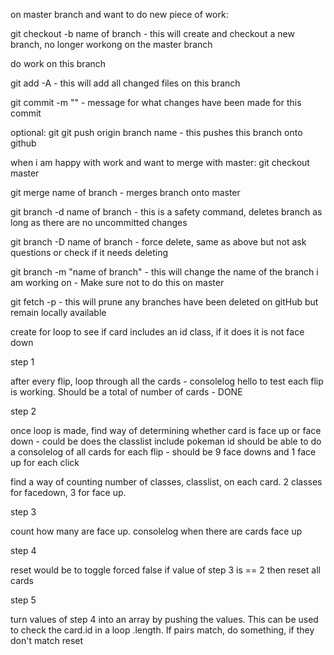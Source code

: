 on master branch and want to do new piece of work:

git checkout -b name of branch - this will create and checkout a new branch, no longer workong on the master branch

do work on this branch

git add -A - this will add all changed files on this branch

git commit -m "" - message for what changes have been made for this commit

optional: git git push origin branch name - this pushes this branch onto github

when i am happy with work and want to merge with master: git checkout master

git merge name of branch - merges branch onto master



git branch -d name of branch - this is a safety command, deletes branch as long as there are no uncommitted changes

git branch -D name of branch - force delete, same as above but not ask questions or check if it needs deleting


git branch -m "name of branch" - this will change the name of the branch i am working on - Make sure not to do this on master

git fetch -p - this will prune any branches have been deleted on gitHub but remain locally available



create for loop to see if card includes an id class, if it does it is not face down

step 1

after every flip, loop through all the cards - consolelog hello to test each flip is working. Should be a total of number of cards - DONE

step 2

once loop is made, find way of determining whether card is face up or face down - could be does the classlist include pokeman id
should be able to do a consolelog of all cards for each flip - should be 9 face downs and 1 face up for each click

find a way of counting number of classes, classlist, on each card. 2 classes for facedown, 3 for face up. 

step 3 

count how many are face up. consolelog when there are cards face up

step 4

reset would be to toggle forced false 
if value of step 3 is == 2 then reset all cards

step 5

turn values of step 4 into an array by pushing the values. This can be used to check the card.id in a loop .length. If pairs match, do something, if they don't match reset 